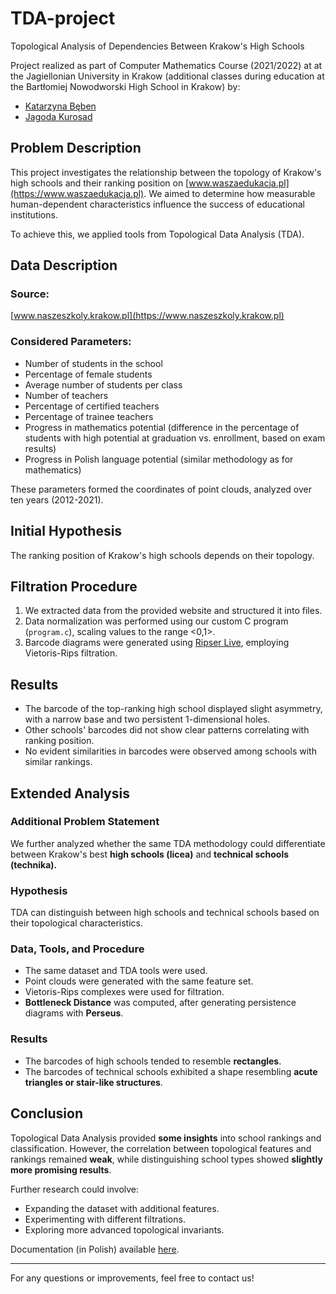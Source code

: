 # TDA-project
Topological Analysis of Dependencies Between Krakow's High Schools

Project realized as part of Computer Mathematics Course (2021/2022) at at the Jagiellonian University in Krakow (additional classes during education at the Bartłomiej Nowodworski High School in Krakow) by:
- [Katarzyna Bęben](https://github.com/kasiabeben10)
- [Jagoda Kurosad](https://github.com/jagodakurosad)

## Problem Description
This project investigates the relationship between the topology of Krakow's high schools and their ranking position on [www.waszaedukacja.pl](https://www.waszaedukacja.pl). We aimed to determine how measurable human-dependent characteristics influence the success of educational institutions.

To achieve this, we applied tools from Topological Data Analysis (TDA).

## Data Description
### Source:
[www.naszeszkoly.krakow.pl](https://www.naszeszkoly.krakow.pl)

### Considered Parameters:
- Number of students in the school
- Percentage of female students
- Average number of students per class
- Number of teachers
- Percentage of certified teachers
- Percentage of trainee teachers
- Progress in mathematics potential (difference in the percentage of students with high potential at graduation vs. enrollment, based on exam results)
- Progress in Polish language potential (similar methodology as for mathematics)

These parameters formed the coordinates of point clouds, analyzed over ten years (2012-2021).

## Initial Hypothesis
The ranking position of Krakow's high schools depends on their topology.

## Filtration Procedure
1. We extracted data from the provided website and structured it into files.
2. Data normalization was performed using our custom C program (`program.c`), scaling values to the range <0,1>.
3. Barcode diagrams were generated using [Ripser Live](https://live.ripser.org), employing Vietoris-Rips filtration.

## Results
- The barcode of the top-ranking high school displayed slight asymmetry, with a narrow base and two persistent 1-dimensional holes.
- Other schools' barcodes did not show clear patterns correlating with ranking position.
- No evident similarities in barcodes were observed among schools with similar rankings.

## Extended Analysis
### Additional Problem Statement
We further analyzed whether the same TDA methodology could differentiate between Krakow's best **high schools (licea)** and **technical schools (technika).**

### Hypothesis
TDA can distinguish between high schools and technical schools based on their topological characteristics.

### Data, Tools, and Procedure
- The same dataset and TDA tools were used.
- Point clouds were generated with the same feature set.
- Vietoris-Rips complexes were used for filtration.
- **Bottleneck Distance** was computed, after generating persistence diagrams with **Perseus**.

### Results
- The barcodes of high schools tended to resemble **rectangles**.
- The barcodes of technical schools exhibited a shape resembling **acute triangles or stair-like structures**.

## Conclusion
Topological Data Analysis provided **some insights** into school rankings and classification. However, the correlation between topological features and rankings remained **weak**, while distinguishing school types showed **slightly more promising results**.

Further research could involve:
- Expanding the dataset with additional features.
- Experimenting with different filtrations.
- Exploring more advanced topological invariants.

Documentation (in Polish) available [here](https://github.com/kasiabeben10/TDA-project/tree/main/dokumentacja.pdf).

---
For any questions or improvements, feel free to contact us!

